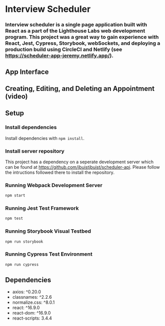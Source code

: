 # Interview Scheduler

### Interview scheduler is a single page application built with React as a part of the Lighthouse Labs web development program. This project was a great way to gain experience with React, Jest, Cypress, Storybook, webSockets, and deploying a production build using CircleCI and Netlify (see https://scheduler-app-jeremy.netlify.app/).

## App Interface

## Creating, Editing, and Deleting an Appointment (video)

## Setup

### Install dependencies

Install dependencies with `npm install`.

### Install server repository

This project has a dependency on a seperate development server which can be found at https://github.com/jbuistjbuist/scheduler-api. Please follow the intructions followed there to install the repository.

### Running Webpack Development Server

```sh
npm start
```

### Running Jest Test Framework

```sh
npm test
```

### Running Storybook Visual Testbed

```sh
npm run storybook
```

### Running Cypress Test Environment

```sh
npm run cypress
```

## Dependencies
- axios: ^0.20.0
- classnames: ^2.2.6
- normalize.css: ^8.0.1
- react: ^16.9.0
- react-dom: ^16.9.0
- react-scripts: 3.4.4